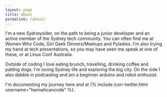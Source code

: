 ```yaml
---
layout: page
title: About
permalink: /about/
---
```


I'm a new Sydneysider, on the path to being a junior developer and an active member of the Sydney tech community. You can often find me at Women Who Code, Girl Geek Dinners/Meetups and Pyladies. I'm also trying my hand at tech presentations, so you may have seen me speak at one of these, or at Linux Conf Australia.

Outside of coding I love eating brunch, travelling, drinking coffee and patting dogs. I'm loving Sydney life and exploring the big city. On the side I also dabble in podcasting and am a beginner arduino and robot enthusist.

I'm documenting my journey here and at {% include icon-twitter.html username="hannahcancode" %}.